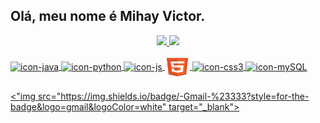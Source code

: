 ## Olá, meu nome é Mihay Victor.

<div align="center">
  <a href="https://github.com/KyuHayato">
  <img height="180em" src="https://github-readme-stats.vercel.app/api?username=mihayvictor&show_icons=true&theme=tokyonight&include_all_commits=true&count_private=true"/>
  <img height="180em" src="https://github-readme-stats.vercel.app/api/top-langs/?username=mihayvictor&layout=compact&langs_count=10&theme=tokyonight"/>
</div>
    
<div style="display: inline_block"><br>
  <img align="center" alt="icon-java" height="30" width="40" src="https://cdn.jsdelivr.net/gh/devicons/devicon@latest/icons/java/java-original.svg">
  <img align="center" alt="icon-python" height="30" width="40" src="https://cdn.jsdelivr.net/gh/devicons/devicon@latest/icons/python/python-original.svg">
  <img align="center" alt="icon-js" height="30" width="40" src="https://cdn.jsdelivr.net/gh/devicons/devicon@latest/icons/javascript/javascript-original.svg">
  <img align="center" alt="icon-HTML5" height="30" width="40" src="https://raw.githubusercontent.com/devicons/devicon/master/icons/html5/html5-original.svg">
  <img align="center" alt="icon-css3" height="30" width="40" src="https://cdn.jsdelivr.net/gh/devicons/devicon@latest/icons/css3/css3-original.svg">
  <img align="center" alt="icon-mySQL" height="45" width="55" src="https://cdn.jsdelivr.net/gh/devicons/devicon@latest/icons/mysql/mysql-original-wordmark.svg">
</div>

###  

<div>
  <a href="mailto:m.victorcezario@gmail.com"><"img src="https://img.shields.io/badge/-Gmail-%23333?style=for-the-badge&logo=gmail&logoColor=white" target="_blank"></a>
</div>
